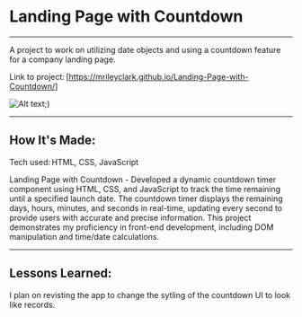 # Landing Page with Countdown 

****

A project to work on utilizing date objects and using a countdown feature for a company landing page.

Link to project: [https://mrileyclark.github.io/Landing-Page-with-Countdown/]

![Alt text](https://images.unsplash.com/photo-1615621734603-04c156e22380?w=800&auto=format&fit=crop&q=60&ixlib=rb-4.0.3&ixid=M3wxMjA3fDB8MHxzZWFyY2h8NHx8cmVjb3JkJTIwc2hvcHxlbnwwfHwwfHx8Mg%3D%3D%22);)


****

## How It's Made: 

Tech used: HTML, CSS, JavaScript

Landing Page with Countdown -  Developed a dynamic countdown timer component using HTML, CSS, and JavaScript to track the time remaining until a specified launch date. The countdown timer displays the remaining days, hours, minutes, and seconds in real-time, updating every second to provide users with accurate and precise information. This project demonstrates my proficiency in front-end development, including DOM manipulation and time/date calculations.

****

 ## Lessons Learned: 

I plan on revisting the app to change the sytling of the countdown UI to look like records.

